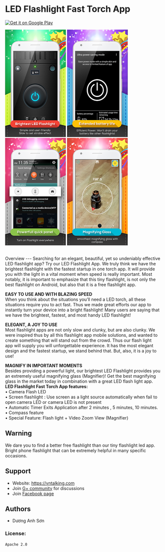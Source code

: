 # LED Flashlight Fast Torch App
  
[<img alt="Get it on Google Play" height="80" src="https://play.google.com/intl/en_us/badges/images/generic/en_badge_web_generic.png">](https://play.google.com/store/apps/details?id=com.smobileteam.flashlight)

![](screenshots/1.png) ![](screenshots/2.png?raw=true) ![](screenshots/3.png?raw=true) ![](screenshots/4.png?raw=true) 

<br>
Overview
---
Searching for an elegant, beautiful, yet so undeniably effective LED flashlight app? Try our LED Flashlight App. We truly think we have the brightest flashlight with the fastest startup in one torch app. It will provide you with the light in a vital moment when speed is really important. Most notably, it is important to emphasize that this tiny flashlight, is not only the best flashlight on Android, but also that it is a free flashlight app.

<b>EASY TO USE AND WITH BLAZING SPEED</b><br>
When you think about the situations you’ll need a LED torch, all these situations require you to act fast. Thus we made great efforts our app to instantly turn your device into a bright flashlight! Many users are saying that we have the brightest, fastest, and most handy LED flashlight!

<b>ELEGANT, A JOY TO USE</b><br>
Most flashlight apps are not only slow and clunky, but are also clunky. We were inspired thus by all this flashlight app mobile solutions, and wanted to create something that will stand out from the crowd. Thus our flash light app will supply you will unforgettable experience. It has the most elegant design and the fastest startup, we stand behind that. But, also, it is a joy to use!

<b>MAGNIFY IN IMPORTANT MOMENTS</b><br>
Besides providing a powerful light, our brightest LED Flashlight provides you an extremely useful magnifying glass (Magnifier)! Get the best magnifying glass in the market today in combination with a great LED flash light app.
<br>
<b>LED Flashlight Fast Torch App features:</b><br>
• Camera Flash LED<br>
• Screen flashlight : Use screen as a light source automatically when fail to open camera LED or camera LED is not present<br>
• Automatic Timer Exits Application after 2 minutes , 5 minutes, 10 minutes.<br>
• Compass feature<br>
• Special Feature: Flash light + Video Zoom View (Magnifier)<br>

Warning
---

We dare you to find a better free flashlight than our tiny flashlight led app.
Bright phone flashlight that can be extremely helpful in many specific occasions.


Support
---
 - Website: https://vntalking.com
 - Join [G+ community](https://plus.google.com/u/0/108422452411886458934) for discussions
 - Join [Facebook page](https://www.facebook.com/vntalking/)


Authors
---
- Dương Anh Sơn

### License: 

    Apache 2.0
